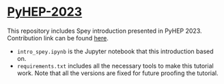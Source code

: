 # [PyHEP-2023](https://indico.cern.ch/event/1252095/timetable/#20231009.detailed)

This repository includes Spey introduction presented in PyHEP 2023. Contribution link can be found [here](https://indico.cern.ch/event/1252095/timetable/#8-spey-smooth-inference-for-re).

* ```intro_spey.ipynb``` is the Jupyter notebook that this introduction based on.
* ```requirements.txt``` includes all the necessary tools to make this tutorial work. Note that
  all the versions are fixed for future proofing the tutorial.
